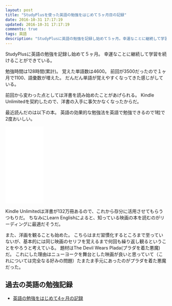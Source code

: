 ```yaml
---
layout: post
title: "StudyPlusを使った英語の勉強をはじめて５ヶ月目の記録"
date: 2016-10-31 17:17:19
updated: 2016-10-31 17:17:19
comments: true
tags: 英語
description: "StudyPlusに英語の勉強を記録し始めて５ヶ月。幸運なことに継続して学習を続けることができている。勉強時間は128時間(累計)。覚えた単語数は4600。前回が3500だったので１ヶ月で1100、語彙数が増えた。だんだん単語が覚えやすくなってきた感じがしている。"
---
```


StudyPlusに英語の勉強を記録し始めて５ヶ月。
幸運なことに継続して学習を続けることができている。

勉強時間は128時間(累計)。
覚えた単語数は4600。
前回が3500だったので１ヶ月で1100、語彙数が増えた。
だんだん単語が覚えやすくなってきた感じがしている。

前回から変わった点としては洋書を読み始めたことがあげられる。
Kindle Unlimitedを契約したので、洋書の入手に事欠かなくなったからだ。

最近読んだのは以下の本。
英語の効果的な勉強法を英語で勉強できるので1粒で2度おいしい。

<iframe style="width:120px;height:240px;" marginwidth="0" marginheight="0" scrolling="no" frameborder="0" src="//rcm-fe.amazon-adsystem.com/e/cm?lt1=_blank&bc1=000000&IS2=1&bg1=FFFFFF&fc1=000000&lc1=0000FF&t=syoyama-22&o=9&p=8&l=as4&m=amazon&f=ifr&ref=as_ss_li_til&asins=B00WGZ38EC&linkId=4a85af93a9eabd53705c3c8a4d7c1305"></iframe>

Kindle Unlimitedは洋書が132万冊あるので、これから存分に活用させてもらうつもりだ。
ちなみにLearn Englishによると、知っている映画の本を読むのがリーディングに最適だそうだ。

また、洋画を観ることも始めた。
こちらはまだ習慣化するところまで至っていないが、基本的には同じ映画のセリフを覚えるまで何回も繰り返し観るということをやろうと考えている。
題材はThe Devil Wears Plada(プラダを着た悪魔)だ。
これにした理由はニューヨークを舞台とした映画が良いと思っていて（これについては完全なる好みの問題）たまたま手元にあったのがプラダを着た悪魔だった。

## 過去の英語の勉強記録

* [英語の勉強をはじめて4ヶ月の記録](http://localhost:4000/blog/2016/09/12/study-english-four-month/)
